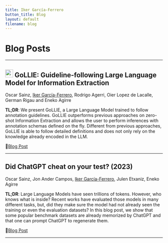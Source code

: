 ```yaml
---
title: Iker García-Ferrero
button_title: Blog
layout: default
filename: blog
---
```


# Blog Posts

---

<h2><img src="https://github.com/hitz-zentroa/GoLLIE/blob/main/assets/GoLLIE.png?raw=true" width="25"> GoLLIE: Guideline-following Large Language Model for Information Extraction</h2>
Oscar Sainz, <ins>Iker García-Ferrero</ins>, Rodrigo Agerri, Oier Lopez de Lacalle, German Rigau and Eneko Agirre

**TL;DR**: We present GoLLIE, a Large Language Model trained to follow annotation guidelines. GoLLIE outperforms previous approaches on zero-shot Information Extraction and allows the user to perform inferences with annotation schemas defined on the fly. Different from previous approaches, GoLLIE is able to follow detailed definitions and does not only rely on the knowledge already encoded in the LLM.

📒[Blog Post](https://hitz-zentroa.github.io/GoLLIE/) 

---


## Did ChatGPT cheat on your test? (2023)
Oscar Sainz, Jon Ander Campos, <ins>Iker García-Ferrero</ins>, Julen Etxaniz, Eneko Agirre  

**TL;DR**: Large Language Models have seen trillions of tokens. However, who knows what is inside? Recent works have evaluated those models in many different tasks, but, did they make sure the model had not already seen the training or even the evaluation datasets? In this blog post, we show that some popular benchmark datasets are already memorized by ChatGPT and that one can prompt ChatGPT to regenerate them.

📒[Blog Post](https://hitz-zentroa.github.io/lm-contamination/blog/) 

---
